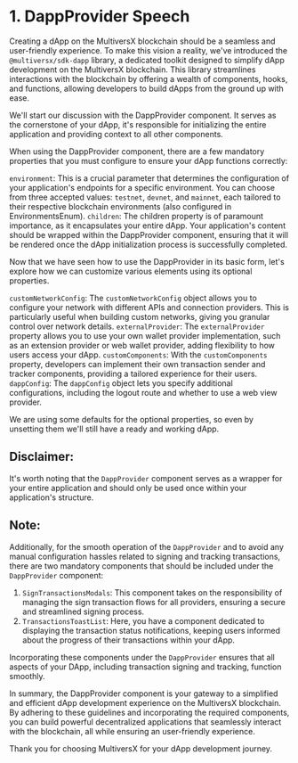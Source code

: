 # 1. DappProvider Speech

Creating a dApp on the MultiversX blockchain should be a seamless and user-friendly experience. 
To make this vision a reality, we've introduced the `@multiversx/sdk-dapp` library, a dedicated toolkit designed to simplify dApp development on the MultiversX blockchain. 
This library streamlines interactions with the blockchain by offering a wealth of components, hooks, and functions, allowing developers to build dApps from the ground up with ease.

We'll start our discussion with the DappProvider component. It serves as the cornerstone of your dApp, it's responsible for initializing the entire application and providing context to all other components.

When using the DappProvider component, there are a few mandatory properties that you must configure to ensure your dApp functions correctly:

`environment`: This is a crucial parameter that determines the configuration of your application's endpoints for a specific environment. You can choose from three accepted values: `testnet`, `devnet`, and `mainnet`, each tailored to their respective blockchain environments (also configured in EnvironmentsEnum).
`children`: The children property is of paramount importance, as it encapsulates your entire dApp. Your application's content should be wrapped within the DappProvider component, ensuring that it will be rendered once the dApp initialization process is successfully completed.

Now that we have seen how to use the DappProvider in its basic form, let's explore how we can customize various elements using its optional properties.

`customNetworkConfig`: The `customNetworkConfig` object allows you to configure your network with different APIs and connection providers. This is particularly useful when building custom networks, giving you granular control over network details.
`externalProvider`: The `externalProvider` property allows you to use your own wallet provider implementation, such as an extension provider or web wallet provider, adding flexibility to how users access your dApp.
`customComponents`: With the `customComponents` property, developers can implement their own transaction sender and tracker components, providing a tailored experience for their users.
`dappConfig`: The `dappConfig` object lets you specify additional configurations, including the logout route and whether to use a web view provider.


We are using some defaults for the optional properties, so even by unsetting them we'll still have a ready and working dApp.

## Disclaimer: 
It's worth noting that the `DappProvider` component serves as a wrapper for your entire application and should only be used once within your application's structure.

## Note: 
Additionally, for the smooth operation of the `DappProvider` and to avoid any manual configuration hassles related to signing and tracking transactions, there are two mandatory components that should be included under the `DappProvider` component:

1. `SignTransactionsModals`: This component takes on the responsibility of managing the sign transaction flows for all providers, ensuring a secure and streamlined signing process.
2. `TransactionsToastList`: Here, you have a component dedicated to displaying the transaction status notifications, keeping users informed about the progress of their transactions within your dApp.

Incorporating these components under the `DappProvider` ensures that all aspects of your DApp, including transaction signing and tracking, function smoothly.


In summary, the DappProvider component is your gateway to a simplified and efficient dApp development experience on the MultiversX blockchain. 
By adhering to these guidelines and incorporating the required components, you can build powerful decentralized applications that seamlessly interact with the blockchain, all while ensuring an user-friendly experience.

Thank you for choosing MultiversX for your dApp development journey.